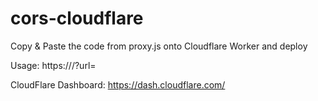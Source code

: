 # cors-cloudflare

Copy & Paste the code from proxy.js onto Cloudflare Worker and deploy

Usage:
https://<CLOUDFLARE-URL>/?url=

CloudFlare Dashboard: https://dash.cloudflare.com/
